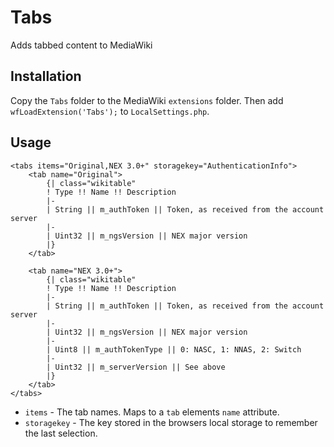 # Tabs

Adds tabbed content to MediaWiki

## Installation
Copy the `Tabs` folder to the MediaWiki `extensions` folder. Then add `wfLoadExtension('Tabs');` to `LocalSettings.php`.

## Usage
```
<tabs items="Original,NEX 3.0+" storagekey="AuthenticationInfo">
	<tab name="Original">
		{| class="wikitable"
		! Type !! Name !! Description
		|-
		| String || m_authToken || Token, as received from the account server
		|-
		| Uint32 || m_ngsVersion || NEX major version
		|}
	</tab>

	<tab name="NEX 3.0+">
		{| class="wikitable"
		! Type !! Name !! Description
		|-
		| String || m_authToken || Token, as received from the account server
		|-
		| Uint32 || m_ngsVersion || NEX major version
		|-
		| Uint8 || m_authTokenType || 0: NASC, 1: NNAS, 2: Switch
		|-
		| Uint32 || m_serverVersion || See above
		|}
	</tab>
</tabs>
```

- `items` - The tab names. Maps to a `tab` elements `name` attribute.
- `storagekey` - The key stored in the browsers local storage to remember the last selection.